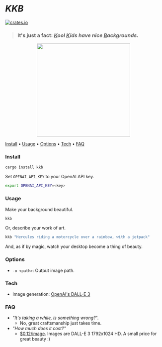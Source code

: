 # _KKB_
[![crates.io](https://img.shields.io/crates/v/kkb.svg)](https://crates.io/crates/kkb)

> ### It's just a fact: _**<ins>K</ins>ool <ins>K</ins>ids have nice <ins>B</ins>ackgrounds**_.

<p align="center">
  <img src="https://github.com/DevinLeamy/kkb/assets/45083086/026e5b7a-3fe9-4cc0-b625-8af9baaba515" width="300" height="300">
</p>

<p>
  <a href="#install">Install</a> •
  <a href="#usage">Usage</a> •
  <a href="#options">Options</a> •
  <a href="#tech">Tech</a> •
  <a href="#faq">FAQ</a>
</p>

### Install

```bash
cargo install kkb
```

Set `OPENAI_API_KEY` to your OpenAI API key.

```bash
export OPENAI_API_KEY=<key>
```

### Usage

Make your background beautiful.

```bash
kkb
```

Or, describe your work of art.

```bash
kkb "Hercules riding a motorcycle over a rainbow, with a jetpack"
```

And, as if by magic, watch your desktop become a thing of beauty.

### Options

-   `-o <path>`: Output image path.

### Tech

-   Image generation: [OpenAI's DALL-E 3](https://openai.com/dall-e-3)

### FAQ

-   _"It's taking a while, is something wrong?_".
    -   No, great craftsmanship just takes time.
-   _"How much does it cost?"_
    -   [$0.12/image](https://openai.com/pricing). Images are DALL-E 3 1792x1024 HD. A small price for great beauty :)
